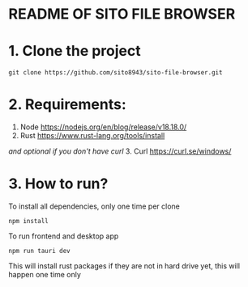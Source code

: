 # README OF SITO FILE BROWSER

# 1. Clone the project

```
git clone https://github.com/sito8943/sito-file-browser.git
```

# 2. Requirements:

1. Node https://nodejs.org/en/blog/release/v18.18.0/
2. Rust https://www.rust-lang.org/tools/install

*and optional if you don't have curl*
3. Curl https://curl.se/windows/

# 3. How to run?

To install all dependencies, only one time per clone

```
npm install
```

To run frontend and desktop app

```
npm run tauri dev
```

This will install rust packages if they are not in hard drive yet, this will happen one time only
